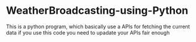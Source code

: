 # WeatherBroadcasting-using-Python
This is a python program, which basically use a APIs for fetching the current data
if you use this code you need to upadate your APIs fair enough
